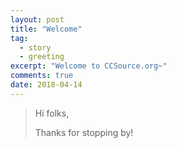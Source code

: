 ```yaml
---
layout: post
title: "Welcome"
tag:
  - story
  - greeting
excerpt: "Welcome to CCSource.org~"
comments: true
date: 2018-04-14
---
```

> Hi folks,
>
> Thanks for stopping by!
